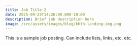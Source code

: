 ```yaml
---
title: Job Title 2
date: 2025-09-25T14:26:00.000-10:00
description: Brief job description here
image: /src/assets/images/blog/khth-landing-img.png
---
```

This is a sample job posting. Can include lists, links, etc. etc.
